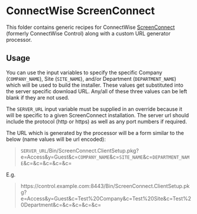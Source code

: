 # ConnectWise ScreenConnect
This folder contains generic recipes for ConnectWise [ScreenConnect](https://www.screenconnect.com) (formerly ConnectWise Control) along with a custom URL generator processor.

## Usage
You can use the input variables to specify the specific Company (`COMPANY_NAME`), Site (`SITE_NAME`), and/or Department (`DEPARTMENT_NAME`) which will be used to build the installer. These values get substituted into the server specific download URL. Any/all of these three values can be left blank if they are not used.

The `SERVER_URL` input variable must be supplied in an override because it will be specific to a given ScreenConnect installation. The server url should include the protocol (http or https) as well as any port numbers if required.

The URL which is generated by the processor will be a form similar to the below (name values will be url encoded):  
> `SERVER_URL`/Bin/ScreenConnect.ClientSetup.pkg?e=Access&y=Guest&c=`COMPANY_NAME`&c=`SITE_NAME`&c=`DEPARTMENT_NAME`&c=&c=&c=&c=&c=

E.g.  
> https<area>://control.example.com:8443/Bin/ScreenConnect.ClientSetup.pkg?e=Access&y=Guest&c=Test%20Company&c=Test%20Site&c=Test%20Department&c=&c=&c=&c=&c=
